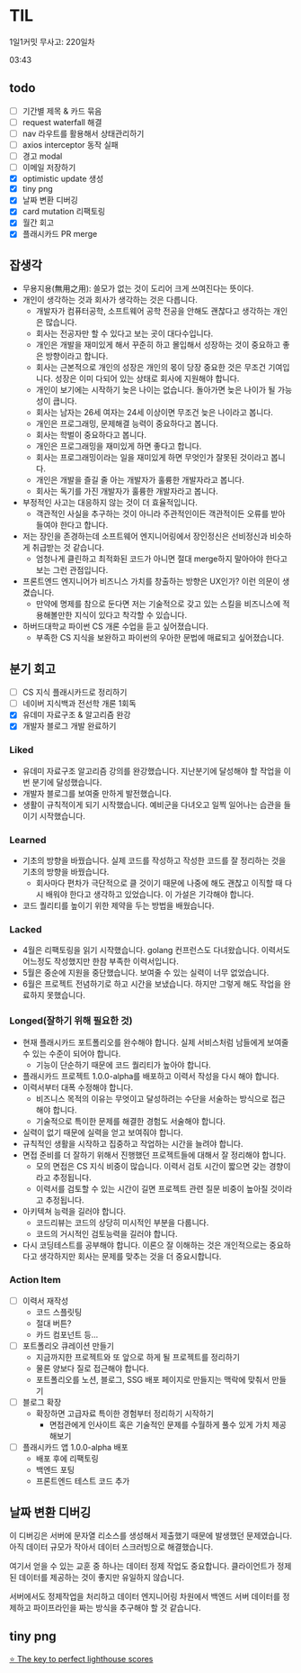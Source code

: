 # TIL

1일1커밋 무사고: 220일차

03:43

## todo

- [ ] 기간별 제목 & 카드 묶음
- [ ] request waterfall 해결
- [ ] nav 라우트를 활용해서 상태관리하기
- [ ] axios interceptor 동작 실패
- [ ] 경고 modal
- [ ] 이메일 저장하기
- [x] optimistic update 생성
- [x] tiny png
- [x] 날짜 변환 디버깅
- [x] card mutation 리팩토링
- [x] 월간 회고
- [x] 플래시카드 PR merge

## 잡생각

- 무용지용(無用之用): 쓸모가 없는 것이 도리어 크게 쓰여진다는 뜻이다.
- 개인이 생각하는 것과 회사가 생각하는 것은 다릅니다.
  - 개발자가 컴퓨터공학, 소프트웨어 공학 전공을 안해도 괜찮다고 생각하는 개인은 많습니다.
  - 회사는 전공자만 할 수 있다고 보는 곳이 대다수입니다.
  - 개인은 개발을 재미있게 해서 꾸준히 하고 몰입해서 성장하는 것이 중요하고 좋은 방향이라고 합니다.
  - 회사는 근본적으로 개인의 성장은 개인의 몫이 당장 중요한 것은 무조건 기여입니다. 성장은 이미 다되어 있는 상태로 회사에 지원해야 합니다.
  - 개인이 보기에는 시작하기 늦은 나이는 없습니다. 돌아가면 늦은 나이가 될 가능성이 큽니다.
  - 회사는 남자는 26세 여자는 24세 이상이면 무조건 늦은 나이라고 봅니다.
  - 개인은 프로그래밍, 문제해결 능력이 중요하다고 봅니다.
  - 회사는 학벌이 중요하다고 봅니다.
  - 개인은 프로그래밍을 재미있게 하면 좋다고 합니다.
  - 회사는 프로그래밍이라는 일을 재미있게 하면 무엇인가 잘못된 것이라고 봅니다.
  - 개인은 개발을 즐길 줄 아는 개발자가 훌륭한 개발자라고 봅니다.
  - 회사는 독기를 가진 개발자가 훌륭한 개발자라고 봅니다.
- 부정적인 사고는 대응하지 않는 것이 더 효율적입니다.
  - 객관적인 사실을 추구하는 것이 아니라 주관적인이든 객관적이든 오류를 받아들여야 한다고 합니다.
- 저는 장인을 존경하는데 소프트웨어 엔지니어링에서 장인정신은 선비정신과 비슷하게 취급받는 것 같습니다.
  - 엄청나게 클린하고 최적화된 코드가 아니면 절대 merge하지 말아아야 한다고 보는 그런 관점입니다.
- 프론트엔드 엔지니어가 비즈니스 가치를 창출하는 방향은 UX인가? 이런 의문이 생겼습니다.
  - 만약에 명제를 참으로 둔다면 저는 기술적으로 갖고 있는 스킬을 비즈니스에 적용해볼만한 지식이 있다고 착각할 수 있습니다.
- 하버드대학교 파이썬 CS 개론 수업을 듣고 싶어졌습니다.
  - 부족한 CS 지식을 보완하고 파이썬의 우아한 문법에 매료되고 싶어졌습니다.

## 분기 회고

- [ ] CS 지식 플래시카드로 정리하기
- [ ] 네이버 지식백과 전선학 개론 1회독
- [x] 유데미 자료구조 & 알고리즘 완강
- [x] 개발자 블로그 개발 완료하기

### Liked

- 유데미 자료구조 알고리즘 강의를 완강했습니다. 지난분기에 달성해야 할 작업을 이번 분기에 달성했습니다.
- 개발자 블로그를 보여줄 만하게 발전했습니다.
- 생활이 규칙적이게 되기 시작했습니다. 예비군을 다녀오고 일찍 일어나는 습관을 들이기 시작했습니다.

### Learned

- 기초의 방향을 바꿨습니다. 실제 코드를 작성하고 작성한 코드를 잘 정리하는 것을 기초의 방향을 바꿨습니다.
  - 회사마다 편차가 극단적으로 클 것이기 때문에 나중에 해도 괜찮고 이직할 때 다시 배워야 한다고 생각하고 있었습니다. 이 가설은 기각해야 합니다.
- 코드 퀄리티를 높이기 위한 제약을 두는 방법을 배웠습니다.

### Lacked

- 4월은 리팩토링을 읽기 시작했습니다. golang 컨프런스도 다녀왔습니다. 이력서도 어느정도 작성했지만 한참 부족한 이력서입니다.
- 5월은 중순에 지원을 중단했습니다. 보여줄 수 있는 실력이 너무 없었습니다.
- 6월은 프로젝트 전념하기로 하고 시간을 보냈습니다. 하지만 그렇게 해도 작업을 완료하지 못했습니다.

### Longed(잘하기 위해 필요한 것)

- 현재 플래시카드 포트폴리오를 완수해야 합니다. 실제 서비스처럼 남들에게 보여줄 수 있는 수준이 되어야 합니다.
  - 기능이 단순하기 때문에 코드 퀄리티가 높아야 합니다.
- 플래시카드 프로젝트 1.0.0-alpha를 배포하고 이력서 작성을 다시 해야 합니다.
- 이력서부터 대폭 수정해야 합니다.
  - 비즈니스 목적의 이유는 무엇이고 달성하려는 수단을 서술하는 방식으로 접근해야 합니다.
  - 기술적으로 특이한 문제를 해결한 경험도 서술해야 합니다.
- 실력이 없기 때문에 실력을 얻고 보여줘야 합니다.
- 규칙적인 생활을 시작하고 집중하고 작업하는 시간을 늘려야 합니다.
- 면접 준비를 더 잘하기 위해서 진행했던 프로젝트들에 대해서 잘 정리해야 합니다.
  - 모의 면접은 CS 지식 비중이 많습니다. 이력서 검토 시간이 짧으면 갖는 경향이라고 추정됩니다.
  - 이력서를 검토할 수 있는 시간이 길면 프로젝트 관련 질문 비중이 높아질 것이라고 추정됩니다.
- 아키텍쳐 능력을 길러야 합니다.
  - 코드리뷰는 코드의 상당히 미시적인 부분을 다룹니다.
  - 코드의 거시적인 검토능력을 길러야 합니다.
- 다시 코딩테스트를 공부해야 합니다. 이론으 잘 이해하는 것은 개인적으로는 중요하다고 생각하지만 회사는 문제를 맞추는 것을 더 중요시합니다.

### Action Item

- [ ] 이력서 재작성
  - 코드 스플릿팅
  - 절대 버튼?
  - 카드 컴포넌트 등...
- [ ] 포트폴리오 큐레이션 만들기
  - 지금까지한 프로젝트와 또 앞으로 하게 될 프로젝트를 정리하기
  - 물론 양보다 질로 접근해야 합니다.
  - 포트폴리오를 노션, 블로그, SSG 배포 페이지로 만들지는 맥락에 맞춰서 만들기
- [ ] 블로그 확장
  - 확장하면 고급자료 특이한 경험부터 정리하기 시작하기
    - 면접관에게 인사이트 혹은 기술적인 문제를 수월하게 풀수 있게 가치 제공해보기
- [ ] 플래시카드 앱 1.0.0-alpha 배포
  - 배포 후에 리팩토링
  - 백엔드 포팅
  - 프론트엔드 테스트 코드 추가

## 날짜 변환 디버깅

이 디버깅은 서버에 문자열 리소스를 생성해서 제출했기 때문에 발생했던 문제였습니다. 아직 데이터 규모가 작아서 데이터 스크러빙으로 해결했습니다.

여기서 얻을 수 있는 교훈 중 하나는 데이터 정제 작업도 중요합니다. 클라이언트가 정제된 데이터를 제공하는 것이 좋지만 유일하지 않습니다.

서버에서도 정제작업을 처리하고 데이터 엔지니어링 차원에서 백엔드 서버 데이터를 정제하고 파이프라인을 짜는 방식을 추구해야 할 것 같습니다.

## tiny png

[⭐️ The key to perfect lighthouse scores](https://www.youtube.com/shorts/9ZfCZroZwD4)
